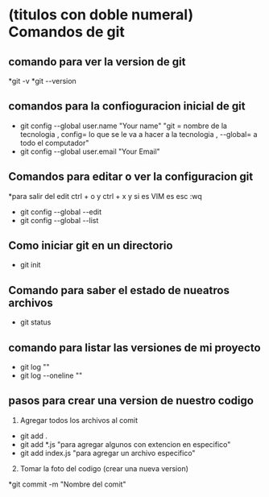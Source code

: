 # (titulos con doble numeral) Comandos de git

## comando para ver la version de git 
*git -v
*git --version


## comandos para la confioguracion inicial de git 

* git config --global user.name "Your name" 
 "git = nombre de la tecnologia , config= lo que se le va a hacer a la tecnologia , --global= a todo el computador"
* git config --global user.email "Your Email"

## Comandos para editar o ver la configuracion git

*para salir del edit ctrl + o y ctrl + x y si es VIM es esc :wq

* git config --global --edit
* git config --global --list

## Como iniciar git en un directorio

* git init

## Comando para saber el estado de nueatros archivos
* git status

## comando para listar las versiones de mi proyecto
* git log ""
* git log --oneline ""

## pasos para crear una version de nuestro codigo 

1. Agregar todos los archivos al comit 
* git add .
* git add *.js "para agregar algunos con extencion en especifico"
* git add index.js "para agregar un archivo especifico"

2. Tomar la foto del codigo (crear una nueva version)

*git commit -m "Nombre del comit"



